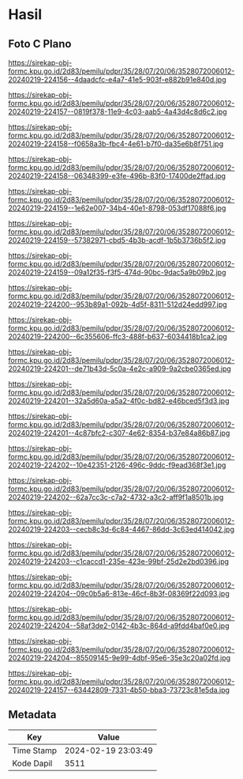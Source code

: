 # Hasil

## Foto C Plano

https://sirekap-obj-formc.kpu.go.id/2d83/pemilu/pdpr/35/28/07/20/06/3528072006012-20240219-224156--4daadcfc-e4a7-41e5-903f-e882b91e840d.jpg

https://sirekap-obj-formc.kpu.go.id/2d83/pemilu/pdpr/35/28/07/20/06/3528072006012-20240219-224157--0819f378-11e9-4c03-aab5-4a43d4c8d6c2.jpg

https://sirekap-obj-formc.kpu.go.id/2d83/pemilu/pdpr/35/28/07/20/06/3528072006012-20240219-224158--f0658a3b-fbc4-4e61-b7f0-da35e6b8f751.jpg

https://sirekap-obj-formc.kpu.go.id/2d83/pemilu/pdpr/35/28/07/20/06/3528072006012-20240219-224158--06348399-e3fe-496b-83f0-17400de2ffad.jpg

https://sirekap-obj-formc.kpu.go.id/2d83/pemilu/pdpr/35/28/07/20/06/3528072006012-20240219-224159--1e62e007-34b4-40e1-8798-053df17088f6.jpg

https://sirekap-obj-formc.kpu.go.id/2d83/pemilu/pdpr/35/28/07/20/06/3528072006012-20240219-224159--57382971-cbd5-4b3b-acdf-1b5b3736b5f2.jpg

https://sirekap-obj-formc.kpu.go.id/2d83/pemilu/pdpr/35/28/07/20/06/3528072006012-20240219-224159--09a12f35-f3f5-474d-90bc-9dac5a9b09b2.jpg

https://sirekap-obj-formc.kpu.go.id/2d83/pemilu/pdpr/35/28/07/20/06/3528072006012-20240219-224200--953b89a1-092b-4d5f-8311-512d24edd997.jpg

https://sirekap-obj-formc.kpu.go.id/2d83/pemilu/pdpr/35/28/07/20/06/3528072006012-20240219-224200--6c355606-ffc3-488f-b637-6034418b1ca2.jpg

https://sirekap-obj-formc.kpu.go.id/2d83/pemilu/pdpr/35/28/07/20/06/3528072006012-20240219-224201--de71b43d-5c0a-4e2c-a909-9a2cbe0365ed.jpg

https://sirekap-obj-formc.kpu.go.id/2d83/pemilu/pdpr/35/28/07/20/06/3528072006012-20240219-224201--32a5d60a-a5a2-4f0c-bd82-e46bced5f3d3.jpg

https://sirekap-obj-formc.kpu.go.id/2d83/pemilu/pdpr/35/28/07/20/06/3528072006012-20240219-224201--4c87bfc2-c307-4e62-8354-b37e84a86b87.jpg

https://sirekap-obj-formc.kpu.go.id/2d83/pemilu/pdpr/35/28/07/20/06/3528072006012-20240219-224202--10e42351-2126-496c-9ddc-f9ead368f3e1.jpg

https://sirekap-obj-formc.kpu.go.id/2d83/pemilu/pdpr/35/28/07/20/06/3528072006012-20240219-224202--62a7cc3c-c7a2-4732-a3c2-aff9f1a8501b.jpg

https://sirekap-obj-formc.kpu.go.id/2d83/pemilu/pdpr/35/28/07/20/06/3528072006012-20240219-224203--cecb8c3d-6c84-4467-86dd-3c63ed414042.jpg

https://sirekap-obj-formc.kpu.go.id/2d83/pemilu/pdpr/35/28/07/20/06/3528072006012-20240219-224203--c1caccd1-235e-423e-99bf-25d2e2bd0396.jpg

https://sirekap-obj-formc.kpu.go.id/2d83/pemilu/pdpr/35/28/07/20/06/3528072006012-20240219-224204--09c0b5a6-813e-46cf-8b3f-08369f22d093.jpg

https://sirekap-obj-formc.kpu.go.id/2d83/pemilu/pdpr/35/28/07/20/06/3528072006012-20240219-224204--58af3de2-0142-4b3c-864d-a9fdd4baf0e0.jpg

https://sirekap-obj-formc.kpu.go.id/2d83/pemilu/pdpr/35/28/07/20/06/3528072006012-20240219-224204--85509145-9e99-4dbf-95e6-35e3c20a02fd.jpg

https://sirekap-obj-formc.kpu.go.id/2d83/pemilu/pdpr/35/28/07/20/06/3528072006012-20240219-224157--63442809-7331-4b50-bba3-73723c81e5da.jpg


## Metadata

| Key        | Value               |
| ---------- | ------------------- |
| Time Stamp | 2024-02-19 23:03:49 |
| Kode Dapil | 3511                |



